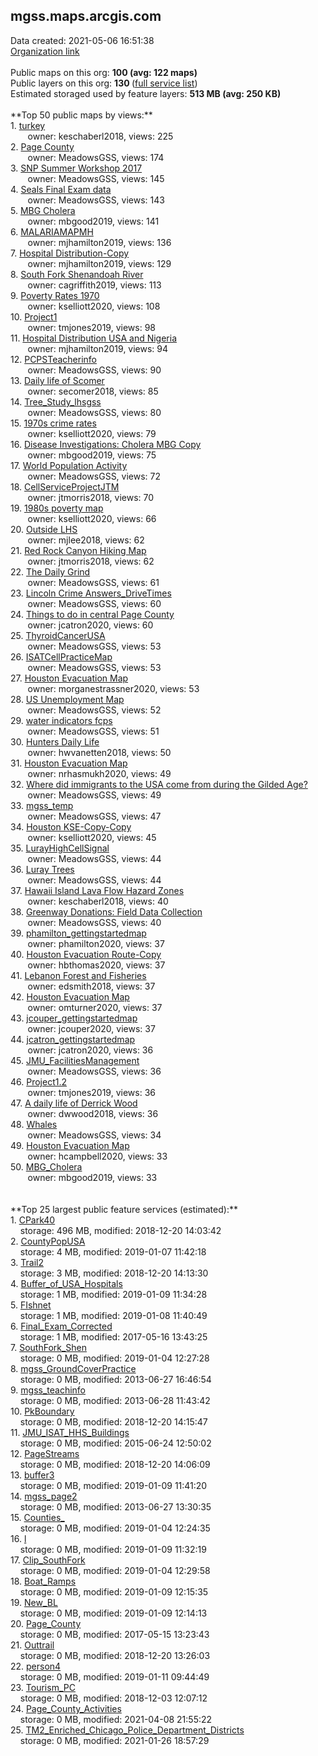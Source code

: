 <h2>mgss.maps.arcgis.com</h2> Data created: 2021-05-06 16:51:38 <br /><a target='new' href='https://mgss.maps.arcgis.com'>Organization link</a><br /><br />Public maps on this org: <b>100 (avg: 122 maps)</b><br />Public layers on this org: <b>130 </b>(<a target='new' href='https://services.arcgis.com/iLOdeWvtxpxG8voW/ArcGIS/rest/services'>full service list</a>)<br />Estimated storaged used by feature layers: <b>513 MB (avg: 250 KB)</b><br /><br />**Top 50 public maps by views:**<br />  1. <a target='new' href='https://www.arcgis.com/home/item.html?id=608400b4530c40dd84a330457343036e'>turkey</a> <br />  &nbsp;&nbsp;&nbsp;&nbsp; &nbsp;&nbsp;owner: keschaberl2018, views: 225<br />  2. <a target='new' href='https://www.arcgis.com/home/item.html?id=af884a73f3884ef19f8c227c819b1799'>Page County</a> <br />  &nbsp;&nbsp;&nbsp;&nbsp; &nbsp;&nbsp;owner: MeadowsGSS, views: 174<br />  3. <a target='new' href='https://www.arcgis.com/home/item.html?id=562c940e2c11495d85c3d0c4da5c248a'>SNP Summer Workshop 2017</a> <br />  &nbsp;&nbsp;&nbsp;&nbsp; &nbsp;&nbsp;owner: MeadowsGSS, views: 145<br />  4. <a target='new' href='https://www.arcgis.com/home/item.html?id=67f384539e6d4fac90f84da4ae25208d'>Seals Final Exam data</a> <br />  &nbsp;&nbsp;&nbsp;&nbsp; &nbsp;&nbsp;owner: MeadowsGSS, views: 143<br />  5. <a target='new' href='https://www.arcgis.com/home/item.html?id=0b12ceedc166463e9a3b9d0d750b241a'>MBG Cholera</a> <br />  &nbsp;&nbsp;&nbsp;&nbsp; &nbsp;&nbsp;owner: mbgood2019, views: 141<br />  6. <a target='new' href='https://www.arcgis.com/home/item.html?id=e9b9b1a0a5e7410b8906ca12064eb5a9'>MALARIAMAPMH</a> <br />  &nbsp;&nbsp;&nbsp;&nbsp; &nbsp;&nbsp;owner: mjhamilton2019, views: 136<br />  7. <a target='new' href='https://www.arcgis.com/home/item.html?id=c14dc187a20e44b7a26e1406f620b384'>Hospital Distribution-Copy</a> <br />  &nbsp;&nbsp;&nbsp;&nbsp; &nbsp;&nbsp;owner: mjhamilton2019, views: 129<br />  8. <a target='new' href='https://www.arcgis.com/home/item.html?id=ff83c8ffcc444c71ac29f50bb4838ab4'>South Fork Shenandoah River</a> <br />  &nbsp;&nbsp;&nbsp;&nbsp; &nbsp;&nbsp;owner: cagriffith2019, views: 113<br />  9. <a target='new' href='https://www.arcgis.com/home/item.html?id=20637621dee540488aa90069800b34f5'>Poverty Rates 1970</a> <br />  &nbsp;&nbsp;&nbsp;&nbsp; &nbsp;&nbsp;owner: kselliott2020, views: 108<br />  10. <a target='new' href='https://www.arcgis.com/home/item.html?id=e0d040e8970344298b89c74fe8429a8f'>Project1</a> <br />  &nbsp;&nbsp;&nbsp;&nbsp; &nbsp;&nbsp;owner: tmjones2019, views: 98<br />  11. <a target='new' href='https://www.arcgis.com/home/item.html?id=249d7dc1b09944f5977f6631df0e4687'>Hospital Distribution USA and Nigeria</a> <br />  &nbsp;&nbsp;&nbsp;&nbsp; &nbsp;&nbsp;owner: mjhamilton2019, views: 94<br />  12. <a target='new' href='https://www.arcgis.com/home/item.html?id=7d571cb8cd7e4b57bfd91fffb623b9d3'>PCPSTeacherinfo</a> <br />  &nbsp;&nbsp;&nbsp;&nbsp; &nbsp;&nbsp;owner: MeadowsGSS, views: 90<br />  13. <a target='new' href='https://www.arcgis.com/home/item.html?id=6c9a55a813ea41feb0b1bd77c5273db7'>Daily life of Scomer </a> <br />  &nbsp;&nbsp;&nbsp;&nbsp; &nbsp;&nbsp;owner: secomer2018, views: 85<br />  14. <a target='new' href='https://www.arcgis.com/home/item.html?id=e3fc528830ab408c9bef009bd4c3103a'>Tree_Study_lhsgss</a> <br />  &nbsp;&nbsp;&nbsp;&nbsp; &nbsp;&nbsp;owner: MeadowsGSS, views: 80<br />  15. <a target='new' href='https://www.arcgis.com/home/item.html?id=b6edd486cc5744249d8b72196b83d9d1'>1970s crime rates</a> <br />  &nbsp;&nbsp;&nbsp;&nbsp; &nbsp;&nbsp;owner: kselliott2020, views: 79<br />  16. <a target='new' href='https://www.arcgis.com/home/item.html?id=5086663fa6ed439c813588844e2340f0'>Disease Investigations: Cholera MBG Copy</a> <br />  &nbsp;&nbsp;&nbsp;&nbsp; &nbsp;&nbsp;owner: mbgood2019, views: 75<br />  17. <a target='new' href='https://www.arcgis.com/home/item.html?id=0cfb1cc260fc404ebe858f99287cd3f0'>World Population Activity</a> <br />  &nbsp;&nbsp;&nbsp;&nbsp; &nbsp;&nbsp;owner: MeadowsGSS, views: 72<br />  18. <a target='new' href='https://www.arcgis.com/home/item.html?id=4571fd825e1049f69c9e4655abc36e8b'>CellServiceProjectJTM</a> <br />  &nbsp;&nbsp;&nbsp;&nbsp; &nbsp;&nbsp;owner: jtmorris2018, views: 70<br />  19. <a target='new' href='https://www.arcgis.com/home/item.html?id=3ce94b93c02b459f8c1cb728cb9925a4'>1980s poverty map</a> <br />  &nbsp;&nbsp;&nbsp;&nbsp; &nbsp;&nbsp;owner: kselliott2020, views: 66<br />  20. <a target='new' href='https://www.arcgis.com/home/item.html?id=2e1d597269cb46458a8b0a0af042c4dd'>Outside LHS</a> <br />  &nbsp;&nbsp;&nbsp;&nbsp; &nbsp;&nbsp;owner: mjlee2018, views: 62<br />  21. <a target='new' href='https://www.arcgis.com/home/item.html?id=6ff7115ed967475da4f9851e601ecb02'>Red Rock Canyon Hiking Map</a> <br />  &nbsp;&nbsp;&nbsp;&nbsp; &nbsp;&nbsp;owner: jtmorris2018, views: 62<br />  22. <a target='new' href='https://www.arcgis.com/home/item.html?id=8db6f92fe4ca412799e7bafd4ec74460'>The Daily Grind</a> <br />  &nbsp;&nbsp;&nbsp;&nbsp; &nbsp;&nbsp;owner: MeadowsGSS, views: 61<br />  23. <a target='new' href='https://www.arcgis.com/home/item.html?id=cb01f6f2466c459da2bb1a71984536db'>Lincoln Crime Answers_DriveTimes</a> <br />  &nbsp;&nbsp;&nbsp;&nbsp; &nbsp;&nbsp;owner: MeadowsGSS, views: 60<br />  24. <a target='new' href='https://www.arcgis.com/home/item.html?id=7adfd2f60bce4ac586715fce5c8e1425'>Things to do in central Page County</a> <br />  &nbsp;&nbsp;&nbsp;&nbsp; &nbsp;&nbsp;owner: jcatron2020, views: 60<br />  25. <a target='new' href='https://www.arcgis.com/home/item.html?id=034ede7e94b14ddb9ed6ae5a9d61c61b'>ThyroidCancerUSA</a> <br />  &nbsp;&nbsp;&nbsp;&nbsp; &nbsp;&nbsp;owner: MeadowsGSS, views: 53<br />  26. <a target='new' href='https://www.arcgis.com/home/item.html?id=bce5e77af8a8433486785f9478bd8d95'>ISATCellPracticeMap</a> <br />  &nbsp;&nbsp;&nbsp;&nbsp; &nbsp;&nbsp;owner: MeadowsGSS, views: 53<br />  27. <a target='new' href='https://www.arcgis.com/home/item.html?id=5a8a5afdeaf348ba9c2e67226a8e4877'>Houston Evacuation Map</a> <br />  &nbsp;&nbsp;&nbsp;&nbsp; &nbsp;&nbsp;owner: morganestrassner2020, views: 53<br />  28. <a target='new' href='https://www.arcgis.com/home/item.html?id=d49f8638e45147179b2a566c74abbf43'>US Unemployment Map</a> <br />  &nbsp;&nbsp;&nbsp;&nbsp; &nbsp;&nbsp;owner: MeadowsGSS, views: 52<br />  29. <a target='new' href='https://www.arcgis.com/home/item.html?id=aae34db1bcad47e59b41740b108b98c4'>water indicators fcps</a> <br />  &nbsp;&nbsp;&nbsp;&nbsp; &nbsp;&nbsp;owner: MeadowsGSS, views: 51<br />  30. <a target='new' href='https://www.arcgis.com/home/item.html?id=4c22554d7e0444d39a1558c26466d523'>Hunters Daily Life </a> <br />  &nbsp;&nbsp;&nbsp;&nbsp; &nbsp;&nbsp;owner: hwvanetten2018, views: 50<br />  31. <a target='new' href='https://www.arcgis.com/home/item.html?id=277f0cc3528d460cb496f95f113f6186'>Houston Evacuation Map</a> <br />  &nbsp;&nbsp;&nbsp;&nbsp; &nbsp;&nbsp;owner: nrhasmukh2020, views: 49<br />  32. <a target='new' href='https://www.arcgis.com/home/item.html?id=deccceb99c5743b7aa8ac5d9e54e5b39'>Where did immigrants to the USA come from during the Gilded Age?</a> <br />  &nbsp;&nbsp;&nbsp;&nbsp; &nbsp;&nbsp;owner: MeadowsGSS, views: 49<br />  33. <a target='new' href='https://www.arcgis.com/home/item.html?id=77e7c1e3704b441da0238f3def7cc869'>mgss_temp</a> <br />  &nbsp;&nbsp;&nbsp;&nbsp; &nbsp;&nbsp;owner: MeadowsGSS, views: 47<br />  34. <a target='new' href='https://www.arcgis.com/home/item.html?id=a8e86dcc78cb498581037b590a966b3e'>Houston KSE-Copy-Copy</a> <br />  &nbsp;&nbsp;&nbsp;&nbsp; &nbsp;&nbsp;owner: kselliott2020, views: 45<br />  35. <a target='new' href='https://www.arcgis.com/home/item.html?id=f54e869f75e745ee99efbf281714f0c6'>LurayHighCellSignal</a> <br />  &nbsp;&nbsp;&nbsp;&nbsp; &nbsp;&nbsp;owner: MeadowsGSS, views: 44<br />  36. <a target='new' href='https://www.arcgis.com/home/item.html?id=158ae0ab1cad4dc88b48d9043056321a'>Luray Trees</a> <br />  &nbsp;&nbsp;&nbsp;&nbsp; &nbsp;&nbsp;owner: MeadowsGSS, views: 44<br />  37. <a target='new' href='https://www.arcgis.com/home/item.html?id=7421e86df55c4896b8b1546db872babe'>Hawaii Island Lava Flow Hazard Zones</a> <br />  &nbsp;&nbsp;&nbsp;&nbsp; &nbsp;&nbsp;owner: keschaberl2018, views: 40<br />  38. <a target='new' href='https://www.arcgis.com/home/item.html?id=d155144a673244d5a4f831f6015a3ffa'>Greenway Donations: Field Data Collection</a> <br />  &nbsp;&nbsp;&nbsp;&nbsp; &nbsp;&nbsp;owner: MeadowsGSS, views: 40<br />  39. <a target='new' href='https://www.arcgis.com/home/item.html?id=4f609f10039249fb94f2e127c6a56175'>phamilton_gettingstartedmap</a> <br />  &nbsp;&nbsp;&nbsp;&nbsp; &nbsp;&nbsp;owner: phamilton2020, views: 37<br />  40. <a target='new' href='https://www.arcgis.com/home/item.html?id=200ab2d06ce742f5b54ef174dbf24963'>Houston Evacuation Route-Copy</a> <br />  &nbsp;&nbsp;&nbsp;&nbsp; &nbsp;&nbsp;owner: hbthomas2020, views: 37<br />  41. <a target='new' href='https://www.arcgis.com/home/item.html?id=fe942fe8779847be97c25832c156c84d'>Lebanon Forest and Fisheries</a> <br />  &nbsp;&nbsp;&nbsp;&nbsp; &nbsp;&nbsp;owner: edsmith2018, views: 37<br />  42. <a target='new' href='https://www.arcgis.com/home/item.html?id=cb20ee44027a4ecebc40c81ecc7c7c6e'>Houston Evacuation Map</a> <br />  &nbsp;&nbsp;&nbsp;&nbsp; &nbsp;&nbsp;owner: omturner2020, views: 37<br />  43. <a target='new' href='https://www.arcgis.com/home/item.html?id=4cefdd10d18144258e35efac20695242'>jcouper_gettingstartedmap</a> <br />  &nbsp;&nbsp;&nbsp;&nbsp; &nbsp;&nbsp;owner: jcouper2020, views: 37<br />  44. <a target='new' href='https://www.arcgis.com/home/item.html?id=cd77aadcb1444ace9948ac0d54be0e54'>jcatron_gettingstartedmap</a> <br />  &nbsp;&nbsp;&nbsp;&nbsp; &nbsp;&nbsp;owner: jcatron2020, views: 36<br />  45. <a target='new' href='https://www.arcgis.com/home/item.html?id=a2ff653ae39d494bab1871e4107c11c0'>JMU_FacilitiesManagement</a> <br />  &nbsp;&nbsp;&nbsp;&nbsp; &nbsp;&nbsp;owner: MeadowsGSS, views: 36<br />  46. <a target='new' href='https://www.arcgis.com/home/item.html?id=a0d1ebd0f22b47018edc3ed9f9523e65'>Project1.2</a> <br />  &nbsp;&nbsp;&nbsp;&nbsp; &nbsp;&nbsp;owner: tmjones2019, views: 36<br />  47. <a target='new' href='https://www.arcgis.com/home/item.html?id=750cb0b1a5ce47018a3fac3e9eed5f6d'>A daily life of Derrick Wood</a> <br />  &nbsp;&nbsp;&nbsp;&nbsp; &nbsp;&nbsp;owner: dwwood2018, views: 36<br />  48. <a target='new' href='https://www.arcgis.com/home/item.html?id=6e906a3ce2f84ebeb41a3837b6385eff'>Whales</a> <br />  &nbsp;&nbsp;&nbsp;&nbsp; &nbsp;&nbsp;owner: MeadowsGSS, views: 34<br />  49. <a target='new' href='https://www.arcgis.com/home/item.html?id=e88507581a9c49a6ad6f858c7779449b'>Houston Evacuation Map</a> <br />  &nbsp;&nbsp;&nbsp;&nbsp; &nbsp;&nbsp;owner: hcampbell2020, views: 33<br />  50. <a target='new' href='https://www.arcgis.com/home/item.html?id=a9805c6db743428991c91cd721c8a071'>MBG_Cholera</a> <br />  &nbsp;&nbsp;&nbsp;&nbsp; &nbsp;&nbsp;owner: mbgood2019, views: 33<br /><br /><br />**Top 25 largest public feature services (estimated):**<br /> 1. <a target='new' href='https://www.arcgis.com/home/item.html?id=057b3e20acee421d84bd7acf6ba2e2aa'>CPark40</a><br /> &nbsp;&nbsp;&nbsp;&nbsp;storage: 496 MB, modified: 2018-12-20 14:03:42<br /> 2. <a target='new' href='https://www.arcgis.com/home/item.html?id=f59ead0007304c22b78cbf0629405a7a'>CountyPopUSA</a><br /> &nbsp;&nbsp;&nbsp;&nbsp;storage: 4 MB, modified: 2019-01-07 11:42:18<br /> 3. <a target='new' href='https://www.arcgis.com/home/item.html?id=7cda7432df0249b786adab009752c6c5'>Trail2</a><br /> &nbsp;&nbsp;&nbsp;&nbsp;storage: 3 MB, modified: 2018-12-20 14:13:30<br /> 4. <a target='new' href='https://www.arcgis.com/home/item.html?id=cd5ba0c1b0824efeaf6e491114929e84'>Buffer_of_USA_Hospitals</a><br /> &nbsp;&nbsp;&nbsp;&nbsp;storage: 1 MB, modified: 2019-01-09 11:34:28<br /> 5. <a target='new' href='https://www.arcgis.com/home/item.html?id=6fd0ce2b834d45aca466e5b5aab1834c'>FIshnet</a><br /> &nbsp;&nbsp;&nbsp;&nbsp;storage: 1 MB, modified: 2019-01-08 11:40:49<br /> 6. <a target='new' href='https://www.arcgis.com/home/item.html?id=6627c35820d84d4ca2b9969fc835fe28'>Final_Exam_Corrected</a><br /> &nbsp;&nbsp;&nbsp;&nbsp;storage: 1 MB, modified: 2017-05-16 13:43:25<br /> 7. <a target='new' href='https://www.arcgis.com/home/item.html?id=f1f4281cc546431fa69e49ba84af451d'>SouthFork_Shen</a><br /> &nbsp;&nbsp;&nbsp;&nbsp;storage: 0 MB, modified: 2019-01-04 12:27:28<br /> 8. <a target='new' href='https://www.arcgis.com/home/item.html?id=6aa709af0c5544349223f3fbcb066a9a'>mgss_GroundCoverPractice</a><br /> &nbsp;&nbsp;&nbsp;&nbsp;storage: 0 MB, modified: 2013-06-27 16:46:54<br /> 9. <a target='new' href='https://www.arcgis.com/home/item.html?id=698ab1ba8ea9483e943e4bc9052c2423'>mgss_teachinfo</a><br /> &nbsp;&nbsp;&nbsp;&nbsp;storage: 0 MB, modified: 2013-06-28 11:43:42<br /> 10. <a target='new' href='https://www.arcgis.com/home/item.html?id=73688608b1884f9da437b01e84d265e0'>PkBoundary</a><br /> &nbsp;&nbsp;&nbsp;&nbsp;storage: 0 MB, modified: 2018-12-20 14:15:47<br /> 11. <a target='new' href='https://www.arcgis.com/home/item.html?id=29f511d4499e4e079fc245a0780e2a4f'>JMU_ISAT_HHS_Buildings</a><br /> &nbsp;&nbsp;&nbsp;&nbsp;storage: 0 MB, modified: 2015-06-24 12:50:02<br /> 12. <a target='new' href='https://www.arcgis.com/home/item.html?id=33e10e44262f4c0fb81087c33f6593e2'>PageStreams</a><br /> &nbsp;&nbsp;&nbsp;&nbsp;storage: 0 MB, modified: 2018-12-20 14:06:09<br /> 13. <a target='new' href='https://www.arcgis.com/home/item.html?id=f8222443d232406c9939cc5c89c8c86c'>buffer3</a><br /> &nbsp;&nbsp;&nbsp;&nbsp;storage: 0 MB, modified: 2019-01-09 11:41:20<br /> 14. <a target='new' href='https://www.arcgis.com/home/item.html?id=0f692e449e714ee19721ff2390af5f3e'>mgss_page2</a><br /> &nbsp;&nbsp;&nbsp;&nbsp;storage: 0 MB, modified: 2013-06-27 13:30:35<br /> 15. <a target='new' href='https://www.arcgis.com/home/item.html?id=b27dafaa36464787842d44cc2d701506'>Counties_</a><br /> &nbsp;&nbsp;&nbsp;&nbsp;storage: 0 MB, modified: 2019-01-04 12:24:35<br /> 16. <a target='new' href='https://www.arcgis.com/home/item.html?id=4bb43d1e3978437883781d93abae9db7'>l</a><br /> &nbsp;&nbsp;&nbsp;&nbsp;storage: 0 MB, modified: 2019-01-09 11:32:19<br /> 17. <a target='new' href='https://www.arcgis.com/home/item.html?id=7532a3f3656345cc91d248aa6ffee785'>Clip_SouthFork</a><br /> &nbsp;&nbsp;&nbsp;&nbsp;storage: 0 MB, modified: 2019-01-04 12:29:58<br /> 18. <a target='new' href='https://www.arcgis.com/home/item.html?id=a1f6d3d45cf74a36a37ab5a697a662c9'>Boat_Ramps</a><br /> &nbsp;&nbsp;&nbsp;&nbsp;storage: 0 MB, modified: 2019-01-09 12:15:35<br /> 19. <a target='new' href='https://www.arcgis.com/home/item.html?id=061d3af1ca274636bd8b1efac0817e8d'>New_BL</a><br /> &nbsp;&nbsp;&nbsp;&nbsp;storage: 0 MB, modified: 2019-01-09 12:14:13<br /> 20. <a target='new' href='https://www.arcgis.com/home/item.html?id=20ed3d841ba444f996b15817640a66fb'>Page_County</a><br /> &nbsp;&nbsp;&nbsp;&nbsp;storage: 0 MB, modified: 2017-05-15 13:23:43<br /> 21. <a target='new' href='https://www.arcgis.com/home/item.html?id=5326f61650f54f5f9a3df135b50ee806'>Outtrail</a><br /> &nbsp;&nbsp;&nbsp;&nbsp;storage: 0 MB, modified: 2018-12-20 13:26:03<br /> 22. <a target='new' href='https://www.arcgis.com/home/item.html?id=f89d7d64646c4fa3ab0aad9ae9582386'>person4</a><br /> &nbsp;&nbsp;&nbsp;&nbsp;storage: 0 MB, modified: 2019-01-11 09:44:49<br /> 23. <a target='new' href='https://www.arcgis.com/home/item.html?id=8cd8f7722a174fa4ac12ef705d242173'>Tourism_PC</a><br /> &nbsp;&nbsp;&nbsp;&nbsp;storage: 0 MB, modified: 2018-12-03 12:07:12<br /> 24. <a target='new' href='https://www.arcgis.com/home/item.html?id=4fe963d3eefb417d9aaed5e44543c083'>Page_County_Activities</a><br /> &nbsp;&nbsp;&nbsp;&nbsp;storage: 0 MB, modified: 2021-04-08 21:55:22<br /> 25. <a target='new' href='https://www.arcgis.com/home/item.html?id=a6beeb56e17e4ffaa25a33e09270ffdd'>TM2_Enriched_Chicago_Police_Department_Districts</a><br /> &nbsp;&nbsp;&nbsp;&nbsp;storage: 0 MB, modified: 2021-01-26 18:57:29<br />